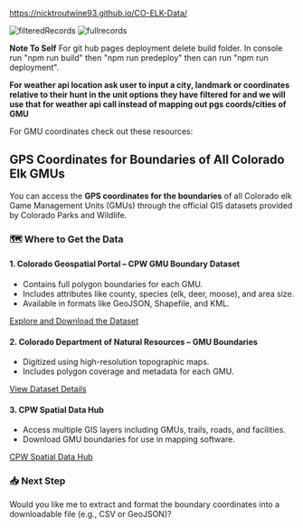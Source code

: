 https://nicktroutwine93.github.io/CO-ELK-Data/

![filteredRecords](https://github.com/NickTroutwine93/CO-ELK-Data/assets/72481848/7bda2181-d7c4-496c-b39a-e3170e2f65cf)
![fullrecords](https://github.com/NickTroutwine93/CO-ELK-Data/assets/72481848/6ed59153-05ee-4c84-a5f9-aa3d25e049ba)

<strong>Note To Self</strong>
For git hub pages deployment delete build folder. In console run "npm run build" then "npm run predeploy" then can run "npm run deployment".
<p><strong>For weather api location ask user to input a city, landmark or coordinates relative to their hunt in the unit options they have filtered for and we will use that for weather api call instead of mapping out pgs coords/cities of GMU</strong></p>

<p>For GMU coordinates check out these resources:</p>

<!DOCTYPE html>
<html lang="en">
<head>
  <meta charset="UTF-8">
  <title>Colorado Elk GMU Boundary Coordinates</title>
</head>
<body>
  <h2>GPS Coordinates for Boundaries of All Colorado Elk GMUs</h2>
  <p>You can access the <strong>GPS coordinates for the boundaries</strong> of all Colorado elk Game Management Units (GMUs) through the official GIS datasets provided by Colorado Parks and Wildlife.</p>

  <h3>🗺️ Where to Get the Data</h3>

  <h4>1. Colorado Geospatial Portal – CPW GMU Boundary Dataset</h4>
  <ul>
    <li>Contains full polygon boundaries for each GMU.</li>
    <li>Includes attributes like county, species (elk, deer, moose), and area size.</li>
    <li>Available in formats like GeoJSON, Shapefile, and KML.</li>
  </ul>
  <p><a href="https://geodata.colorado.gov/datasets/CPW::cpw-gmu-boundary-big-game/explore" target="_blank">Explore and Download the Dataset</a></p>

  <h4>2. Colorado Department of Natural Resources – GMU Boundaries</h4>
  <ul>
    <li>Digitized using high-resolution topographic maps.</li>
    <li>Includes polygon coverage and metadata for each GMU.</li>
  </ul>
  <p><a href="https://geo.colorado.edu/catalog/47540-5c78019766d589000aa7d254" target="_blank">View Dataset Details</a></p>

  <h4>3. CPW Spatial Data Hub</h4>
  <ul>
    <li>Access multiple GIS layers including GMUs, trails, roads, and facilities.</li>
    <li>Download GMU boundaries for use in mapping software.</li>
  </ul>
  <p><a href="https://geodata-cpw.hub.arcgis.com/" target="_blank">CPW Spatial Data Hub</a></p>

  <h3>📥 Next Step</h3>
  <p>Would you like me to extract and format the boundary coordinates into a downloadable file (e.g., CSV or GeoJSON)?</p>
</body>
</html>

